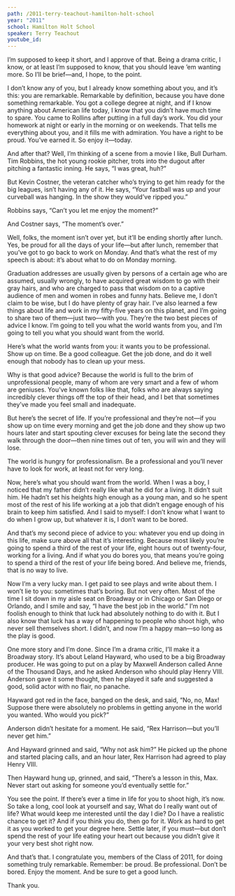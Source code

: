 ```yaml
---
path: /2011-terry-teachout-hamilton-holt-school
year: "2011"
school: Hamilton Holt School
speaker: Terry Teachout
youtube_id: 
---
```


I’m supposed to keep it short, and I approve of that. Being a drama critic, I know, or at least I’m supposed to know, that you should leave ’em wanting more. So I’ll be brief—and, I hope, to the point.

I don’t know any of you, but I already know something about you, and it’s this: you are remarkable. Remarkable by definition, because you have done something remarkable. You got a college degree at night, and if I know anything about American life today, I know that you didn’t have much time to spare. You came to Rollins after putting in a full day’s work. You did your homework at night or early in the morning or on weekends. That tells me everything about you, and it fills me with admiration. You have a right to be proud. You’ve earned it. So enjoy it—today.

And after that? Well, I’m thinking of a scene from a movie I like, Bull Durham. Tim Robbins, the hot young rookie pitcher, trots into the dugout after pitching a fantastic inning. He says, “I was great, huh?”

But Kevin Costner, the veteran catcher who’s trying to get him ready for the big leagues, isn’t having any of it. He says, “Your fastball was up and your curveball was hanging. In the show they would’ve ripped you.”

Robbins says, “Can’t you let me enjoy the moment?”

And Costner says, “The moment’s over.”

Well, folks, the moment isn’t over yet, but it’ll be ending shortly after lunch. Yes, be proud for all the days of your life—but after lunch, remember that you’ve got to go back to work on Monday. And that’s what the rest of my speech is about: it’s about what to do on Monday morning.

Graduation addresses are usually given by persons of a certain age who are assumed, usually wrongly, to have acquired great wisdom to go with their gray hairs, and who are charged to pass that wisdom on to a captive audience of men and women in robes and funny hats. Believe me, I don’t claim to be wise, but I do have plenty of gray hair. I’ve also learned a few things about life and work in my fifty-five years on this planet, and I’m going to share two of them—just two—with you. They’re the two best pieces of advice I know. I’m going to tell you what the world wants from you, and I’m going to tell you what you should want from the world.

Here’s what the world wants from you: it wants you to be professional. Show up on time. Be a good colleague. Get the job done, and do it well enough that nobody has to clean up your mess.

Why is that good advice? Because the world is full to the brim of unprofessional people, many of whom are very smart and a few of whom are geniuses. You’ve known folks like that, folks who are always saying incredibly clever things off the top of their head, and I bet that sometimes they’ve made you feel small and inadequate.

But here’s the secret of life. If you’re professional and they’re not—if you show up on time every morning and get the job done and they show up two hours later and start spouting clever excuses for being late the second they walk through the door—then nine times out of ten, you will win and they will lose.

The world is hungry for professionalism. Be a professional and you’ll never have to look for work, at least not for very long.

Now, here’s what you should want from the world. When I was a boy, I noticed that my father didn’t really like what he did for a living. It didn’t suit him. He hadn’t set his heights high enough as a young man, and so he spent most of the rest of his life working at a job that didn’t engage enough of his brain to keep him satisfied. And I said to myself: I don’t know what I want to do when I grow up, but whatever it is, I don’t want to be bored.

And that’s my second piece of advice to you: whatever you end up doing in this life, make sure above all that it’s interesting. Because most likely you’re going to spend a third of the rest of your life, eight hours out of twenty-four, working for a living. And if what you do bores you, that means you’re going to spend a third of the rest of your life being bored. And believe me, friends, that is no way to live.

Now I’m a very lucky man. I get paid to see plays and write about them. I won’t lie to you: sometimes that’s boring. But not very often. Most of the time I sit down in my aisle seat on Broadway or in Chicago or San Diego or Orlando, and I smile and say, “I have the best job in the world.” I’m not foolish enough to think that luck had absolutely nothing to do with it. But I also know that luck has a way of happening to people who shoot high, who never sell themselves short. I didn’t, and now I’m a happy man—so long as the play is good.

One more story and I’m done. Since I’m a drama critic, I’ll make it a Broadway story. It’s about Leland Hayward, who used to be a big Broadway producer. He was going to put on a play by Maxwell Anderson called Anne of the Thousand Days, and he asked Anderson who should play Henry VIII. Anderson gave it some thought, then he played it safe and suggested a good, solid actor with no flair, no panache.

Hayward got red in the face, banged on the desk, and said, “No, no, Max! Suppose there were absolutely no problems in getting anyone in the world you wanted. Who would you pick?”

Anderson didn’t hesitate for a moment. He said, “Rex Harrison—but you’ll never get him.”

And Hayward grinned and said, “Why not ask him?” He picked up the phone and started placing calls, and an hour later, Rex Harrison had agreed to play Henry VIII.

Then Hayward hung up, grinned, and said, “There’s a lesson in this, Max. Never start out asking for someone you’d eventually settle for.”

You see the point. If there’s ever a time in life for you to shoot high, it’s now. So take a long, cool look at yourself and say, What do I really want out of life? What would keep me interested until the day I die? Do I have a realistic chance to get it? And if you think you do, then go for it. Work as hard to get it as you worked to get your degree here. Settle later, if you must—but don’t spend the rest of your life eating your heart out because you didn’t give it your very best shot right now.

And that’s that. I congratulate you, members of the Class of 2011, for doing something truly remarkable. Remember: be proud. Be professional. Don’t be bored. Enjoy the moment. And be sure to get a good lunch.

Thank you.